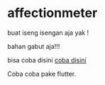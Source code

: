# affectionmeter

buat iseng isengan aja yak !

bahan gabut aja!!!

bisa coba disini [coba disini](https://affectionmeter.web.app) 

Coba coba pake flutter.
